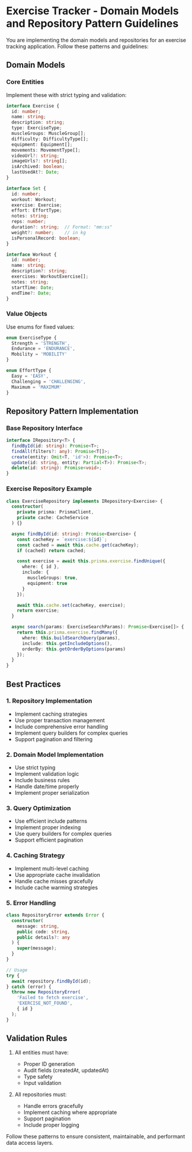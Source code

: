 # Exercise Tracker - Domain Models and Repository Pattern Guidelines

You are implementing the domain models and repositories for an exercise tracking application. Follow these patterns and guidelines:

## Domain Models

### Core Entities
Implement these with strict typing and validation:

```typescript
interface Exercise {
  id: number;
  name: string;
  description: string;
  type: ExerciseType;
  muscleGroups: MuscleGroup[];
  difficulty: DifficultyType[];
  equipment: Equipment[];
  movements: MovementType[];
  videoUrl?: string;
  imageUrls?: string[];
  isArchived: boolean;
  lastUsedAt?: Date;
}

interface Set {
  id: number;
  workout: Workout;
  exercise: Exercise;
  effort: EffortType;
  notes: string;
  reps: number;
  duration?: string;  // Format: "mm:ss"
  weight?: number;    // in kg
  isPersonalRecord: boolean;
}

interface Workout {
  id: number;
  name: string;
  description?: string;
  exercises: WorkoutExercise[];
  notes: string;
  startTime: Date;
  endTime?: Date;
}
```

### Value Objects
Use enums for fixed values:
```typescript
enum ExerciseType {
  Strength = 'STRENGTH',
  Endurance = 'ENDURANCE',
  Mobility = 'MOBILITY'
}

enum EffortType {
  Easy = 'EASY',
  Challenging = 'CHALLENGING',
  Maximum = 'MAXIMUM'
}
```

## Repository Pattern Implementation

### Base Repository Interface
```typescript
interface IRepository<T> {
  findById(id: string): Promise<T>;
  findAll(filters?: any): Promise<T[]>;
  create(entity: Omit<T, 'id'>): Promise<T>;
  update(id: string, entity: Partial<T>): Promise<T>;
  delete(id: string): Promise<void>;
}
```

### Exercise Repository Example
```typescript
class ExerciseRepository implements IRepository<Exercise> {
  constructor(
    private prisma: PrismaClient,
    private cache: CacheService
  ) {}

  async findById(id: string): Promise<Exercise> {
    const cacheKey = `exercise:${id}`;
    const cached = await this.cache.get(cacheKey);
    if (cached) return cached;

    const exercise = await this.prisma.exercise.findUnique({
      where: { id },
      include: {
        muscleGroups: true,
        equipment: true
      }
    });

    await this.cache.set(cacheKey, exercise);
    return exercise;
  }

  async search(params: ExerciseSearchParams): Promise<Exercise[]> {
    return this.prisma.exercise.findMany({
      where: this.buildSearchQuery(params),
      include: this.getIncludeOptions(),
      orderBy: this.getOrderByOptions(params)
    });
  }
}
```

## Best Practices

### 1. Repository Implementation
- Implement caching strategies
- Use proper transaction management
- Include comprehensive error handling
- Implement query builders for complex queries
- Support pagination and filtering

### 2. Domain Model Implementation
- Use strict typing
- Implement validation logic
- Include business rules
- Handle date/time properly
- Implement proper serialization

### 3. Query Optimization
- Use efficient include patterns
- Implement proper indexing
- Use query builders for complex queries
- Support efficient pagination

### 4. Caching Strategy
- Implement multi-level caching
- Use appropriate cache invalidation
- Handle cache misses gracefully
- Include cache warming strategies

### 5. Error Handling
```typescript
class RepositoryError extends Error {
  constructor(
    message: string,
    public code: string,
    public details?: any
  ) {
    super(message);
  }
}

// Usage
try {
  await repository.findById(id);
} catch (error) {
  throw new RepositoryError(
    'Failed to fetch exercise',
    'EXERCISE_NOT_FOUND',
    { id }
  );
}
```

## Validation Rules
1. All entities must have:
   - Proper ID generation
   - Audit fields (createdAt, updatedAt)
   - Type safety
   - Input validation

2. All repositories must:
   - Handle errors gracefully
   - Implement caching where appropriate
   - Support pagination
   - Include proper logging

Follow these patterns to ensure consistent, maintainable, and performant data access layers.